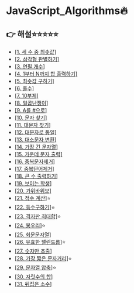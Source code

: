 # JavaScript_Algorithms🔥

## 👉 해설⭐⭐⭐⭐⭐

- [\[1. 세 수 중 최솟값\]](https://blog.naver.com/tlsgkdals71/222653941363)
- [\[2. 삼각형 판별하기\]](https://blog.naver.com/tlsgkdals71/222653948128)
- [\[3. 연필 개수\]](https://blog.naver.com/tlsgkdals71/222654064793)
- [\[4. 1부터 N까지 합 출력하기\]](https://blog.naver.com/tlsgkdals71/222654402322)
- [\[5. 최솟값 구하기\]](https://blog.naver.com/tlsgkdals71/222654448743)
- [\[6. 홀수\]](https://blog.naver.com/tlsgkdals71/222654520628)
- [\[7. 10부제\]](https://blog.naver.com/tlsgkdals71/222655561266)
- [\[8. 일곱난쟁이\]](https://blog.naver.com/tlsgkdals71/222656579186)
- [\[9. A를 #으로\]](https://blog.naver.com/tlsgkdals71/222657482640)
- [\[10. 문자 찾기\]](https://blog.naver.com/tlsgkdals71/222657547188)
- [\[11. 대문자 찾기\]](https://blog.naver.com/tlsgkdals71/222659766100)
- [\[12. 대문자로 통일\]](https://blog.naver.com/tlsgkdals71/222660970889)
- [\[13. 대소문자 변환\]](https://blog.naver.com/tlsgkdals71/222660990676)
- [\[14. 가장 긴 문자열\]](https://blog.naver.com/tlsgkdals71/222661023852)
- [\[15. 가운데 문자 출력\]](https://blog.naver.com/tlsgkdals71/222661882371)
- [\[16. 중복문자제거\]](https://blog.naver.com/tlsgkdals71/222663171710)
- [\[17. 중복단어제거\]](https://blog.naver.com/tlsgkdals71/222663209700)
- [\[18. 큰 수 출력하기\]](https://blog.naver.com/tlsgkdals71/222664266048)
- [\[19. 보이는 학생\]](https://blog.naver.com/tlsgkdals71/222664498075)
- [\[20. 가위바위보\]](https://blog.naver.com/tlsgkdals71/222665228842)
- [\[21. 점수 계산\]](https://blog.naver.com/tlsgkdals71/222666188525)⭐
- [\[22. 등수구하기\]](https://blog.naver.com/tlsgkdals71/222667284458)⭐
- [\[23. 격자판 최대합\]](https://blog.naver.com/tlsgkdals71/222668079694)⭐
- [\[24. 봉우리\]](https://blog.naver.com/tlsgkdals71/222669361685)⭐
- [\[25. 회문문자열\]](https://blog.naver.com/tlsgkdals71/222669899059)
- [\[26. 유효한 팰린드롬\]](https://blog.naver.com/tlsgkdals71/222670684584)⭐
- [\[27. 숫자만 추출\]](https://blog.naver.com/tlsgkdals71/222671347981)
- [\[28. 가장 짧은 문자거리\]](https://blog.naver.com/tlsgkdals71/222672815649)⭐
- [\[29. 문자열 압축\]](https://blog.naver.com/tlsgkdals71/222673486996)⭐
- [\[30. 자릿수의 합\]](https://blog.naver.com/tlsgkdals71/222673896777)
- [\[31. 뒤집은 소수\]](https://blog.naver.com/tlsgkdals71/222675583280)
